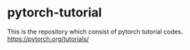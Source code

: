 # pytorch-tutorial
This is the repository which consist of pytorch tutorial codes.  
https://pytorch.org/tutorials/ 
